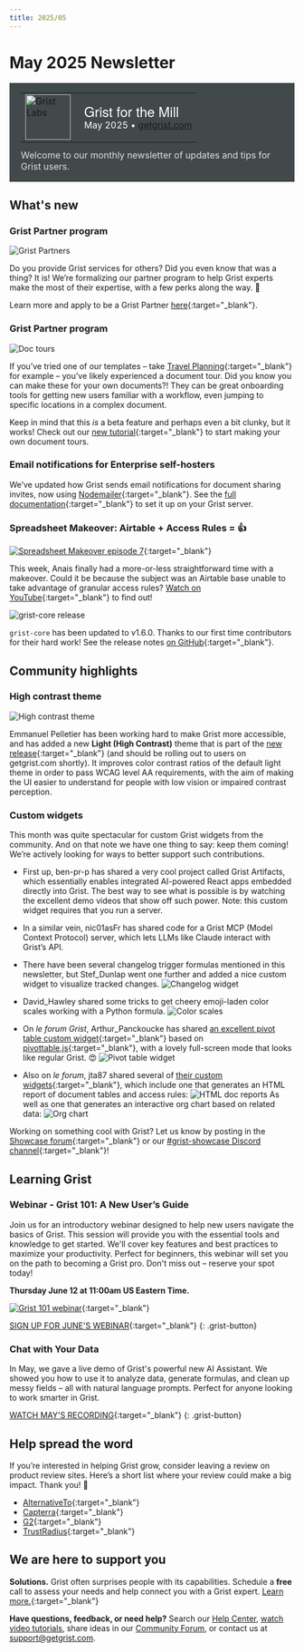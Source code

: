```yaml
---
title: 2025/05
---
```


# May 2025 Newsletter

<style>
  /* restore some poorly overridden defaults */
  .newsletter-header .table {
    background-color: initial;
    border: initial;
  }
  .newsletter-header .table > tbody > tr > td {
    padding: initial;
    border: initial;
    vertical-align: initial;
  }
  .newsletter-header img.header-img {
    padding: initial;
    max-width: initial;
    display: initial;
    padding: initial;
    line-height: initial;
    background-color: initial;
    border: initial;
    border-radius: initial;
    margin: initial;
  }

  /* copy newsletter styles, with a prefix for sufficient specificity */
  .newsletter-header .header {
    border: none;
    padding: 0;
    margin: 0;
  }
  .newsletter-header table > tbody > tr > td.header-image {
    width: 80px;
    padding-right: 16px;
  }
  .newsletter-header table > tbody > tr > td.header-text {
    background-color: #42494B;
    padding: 16px 20px;
  }
  .newsletter-header table.header-top {
    border: none;
    padding: 0;
    margin: 0;
    width: 100%;
  }
  .header-title {
    font-family: Helvetica Neue, Helvetica, Arial, sans-serif;
    font-size: 24px;
    line-height: 28px;
    color: #FFFFFF;
  }
  .header-month {
    color: #FFFFFF;
  }
  .header-welcome {
    margin-top: 12px;
    color: #FFFFFF;
  }
  .newsletter-summary {
    background-color: #e3fff5;
    margin: 0;
    padding: 10px;
  }
  .newsletter-summary-header {
    text-align: center;
    padding-bottom: 10px;
    border-bottom: 1px solid lightgrey;
  }
  .newsletter-summary ul {
    padding-left: 20px;
  }
  .newsletter-summary li {
    margin-bottom: 10px;
  }
  .newsletter-summary li p {
    margin: 0px
  }
</style>
<div class="newsletter-header">
<table class="header" cellpadding="0" cellspacing="0" border="0"><tr>
  <td class="header-text">
    <table class="header-top"><tr>
      <td class="header-image">
        <a href="https://www.getgrist.com">
          <img class="header-img" src="/images/newsletters/grist-labs.png" width="80" height="80" alt="Grist Labs" border="0">
        </a>
      </td>
      <td class="header-top-text">
        <div class="header-title">Grist for the Mill</div>
        <div class="header-month">May 2025
          &#8226; <a href="https://www.getgrist.com/">getgrist.com</a></div>
      </td>
    </tr></table>
    <div class="header-welcome" style="color: #e0e0e0;">
      Welcome to our monthly newsletter of updates and tips for Grist users.
    </div>
  </td>
</tr></table>
</div>

## What's new

### Grist Partner program

![Grist Partners](../images/newsletters/2025-05/lounge.png)

Do you provide Grist services for others? Did you even know that was a thing? It is! We’re formalizing our partner program to help Grist experts make the most of their expertise, with a few perks along the way. 💫

Learn more and apply to be a Grist Partner [here](https://www.getgrist.com/partners/){:target="\_blank"}.

### Grist Partner program

![Doc tours](../images/newsletters/2025-05/doc-tour.gif)

If you’ve tried one of our templates – take [Travel Planning](https://templates.getgrist.com/ruCnQuXD25ok/Travel-Planning/){:target="\_blank"} for example – you’ve likely experienced a document tour. Did you know you can make these for your own documents?! They can be great onboarding tools for getting new users familiar with a workflow, even jumping to specific locations in a complex document. 

Keep in mind that this *is* a beta feature and perhaps even a bit clunky, but it works! Check out our [new tutorial](https://support.getgrist.com/document-tours/){:target="\_blank"} to start making your own document tours.

### Email notifications for Enterprise self-hosters

We’ve updated how Grist sends email notifications for document sharing invites, now using [Nodemailer](https://nodemailer.com/){:target="\_blank"}. See the [full documentation](https://support.getgrist.com/self-managed/#how-do-i-set-up-email-notifications){:target="\_blank"} to set it up on your Grist server.

### Spreadsheet Makeover: Airtable + Access Rules = 👍

[![Spreadsheet Makeover episode 7](../images/newsletters/2025-05/sm-recruiting.jpg)](https://www.youtube.com/watch?v=KA0u4p2rt38&feature=youtu.be){:target="\_blank"}

This week, Anais finally had a more-or-less straightforward time with a makeover. Could it be because the subject was an Airtable base unable to take advantage of granular access rules? [Watch on YouTube](https://www.youtube.com/watch?v=KA0u4p2rt38&feature=youtu.be){:target="\_blank"} to find out!

![grist-core release](../images/newsletters/core-release.png)

`grist-core` has been updated to v1.6.0. Thanks to our first time contributors for their hard work! See the release notes [on GitHub](https://github.com/gristlabs/grist-core/releases/tag/v1.6.0){:target="\_blank"}.

## Community highlights

### High contrast theme

![High contrast theme](../images/newsletters/2025-05/high-contrast-sm.gif)

Emmanuel Pelletier has been working hard to make Grist more accessible, and has added a new **Light (High Contrast)** theme that is part of the [new release](https://github.com/gristlabs/grist-core/releases/tag/v1.6.0){:target="\_blank"} (and should be rolling out to users on getgrist.com shortly). It improves color contrast ratios of the default light theme in order to pass WCAG level AA requirements, with the aim of making the UI easier to understand for people with low vision or impaired contrast perception.

### Custom widgets

This month was quite spectacular for custom Grist widgets from the community. And on that note we have one thing to say: keep them coming! We’re actively looking for ways to better support such contributions.

* First up, ben-pr-p has shared a very cool project called Grist Artifacts, which essentially enables integrated AI-powered React apps embedded directly into Grist. The best way to see what is possible is by watching the excellent demo videos that show off such power. Note: this custom widget requires that you run a server.
* In a similar vein, nic01asFr has shared code for a Grist MCP (Model Context Protocol) server, which lets LLMs like Claude interact with Grist’s API. 
* There have been several changelog trigger formulas mentioned in this newsletter, but Stef_Dunlap went one further and added a nice custom widget to visualize tracked changes.
![Changelog widget](../images/newsletters/2025-05/changelog.gif)

* David_Hawley shared some tricks to get cheery emoji-laden color scales working with a Python formula.
![Color scales](../images/newsletters/2025-05/scales.png)

* On *le forum Grist*, Arthur_Panckoucke has shared [an excellent pivot table custom widget](https://forum.grist.libre.sh/t/custom-widget-tableau-croise-dynamique-en-francais/1252){:target="\_blank"} based on [pivottable.js](https://pivottable.js.org/examples/){:target="\_blank"}, with a lovely full-screen mode that looks like regular Grist. 😍
![Pivot table widget](../images/newsletters/2025-05/pivot2.gif)

* Also on *le forum*, jta87 shared several of [their custom widgets](https://forum.grist.libre.sh/t/custom-widget-quelques-widgets-grist/1007){:target="\_blank"}, which include one that generates an HTML report of document tables and access rules:
![HTML doc reports](../images/newsletters/2025-05/html3.gif)
As well as one that generates an interactive org chart based on related data:
![Org chart](../images/newsletters/2025-05/org-chart.gif)

Working on something cool with Grist? Let us know by posting in the [Showcase forum](https://community.getgrist.com/c/showcase/8){:target="\_blank"} or our [#grist-showcase Discord channel](https://discord.gg/MYKpYQ3fbP){:target="\_blank"}!

## Learning Grist

### Webinar - Grist 101: A New User’s Guide

Join us for an introductory webinar designed to help new users navigate the basics of Grist. This session will provide you with the essential tools and knowledge to get started. We'll cover key features and best practices to maximize your productivity. Perfect for beginners, this webinar will set you on the path to becoming a Grist pro. Don't miss out – reserve your spot today!

**Thursday June 12 at 11:00am US Eastern Time.**

[![Grist 101 webinar](../images/newsletters/2025-05/webinar.png)](https://www.getgrist.com/webinars/grist-101-new-users-guide-june-2025/?utm_source=support-newsletter&utm_medium=internal&utm_campaign=build-webinar&utm_term=june-2025){:target="\_blank"}

[SIGN UP FOR JUNE'S WEBINAR](https://www.getgrist.com/webinars/grist-101-new-users-guide-june-2025/?utm_source=support-newsletter&utm_medium=internal&utm_campaign=build-webinar&utm_term=june-2025){:target="\_blank"}
{: .grist-button}

### Chat with Your Data

In May, we gave a live demo of Grist's powerful new AI Assistant. We showed you how to use it to analyze data, generate formulas, and clean up messy fields – all with natural language prompts. Perfect for anyone looking to work smarter in Grist.

[WATCH MAY'S RECORDING](https://www.getgrist.com/webinars/chat-with-your-data/){:target="\_blank"}
{: .grist-button}

## Help spread the word
If you’re interested in helping Grist grow, consider leaving a review on product review sites. Here’s a short list where your review could make a big impact. Thank you! 🙏

* [AlternativeTo](https://alternativeto.net/software/grist/about/){:target="\_blank"}
* [Capterra](https://www.capterra.com/p/232821/Grist/){:target="\_blank"}
* [G2](https://www.g2.com/products/grist){:target="\_blank"}
* [TrustRadius](https://www.trustradius.com/products/grist/){:target="\_blank"}

## We are here to support you

**Solutions.** Grist often surprises people with its capabilities. Schedule a **free** call to assess your needs and help connect you with a Grist expert. [Learn more.](https://www.getgrist.com/solutions/){:target="\_blank"}

**Have questions, feedback, or need help?** Search our [Help Center](../index.md), [watch video tutorials](https://www.youtube.com/channel/UCx0ioQrrC-bIrkmZ7ZULr0g/playlists), share ideas in our [Community Forum](https://community.getgrist.com), or contact us at <support@getgrist.com>.